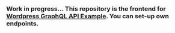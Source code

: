 ### Work in progress... This repository is the frontend for [Wordpress GraphQL API Example](https://github.com/WeLikeGraphQL/wordpress-graphql-api-example). You can set-up own endpoints.
